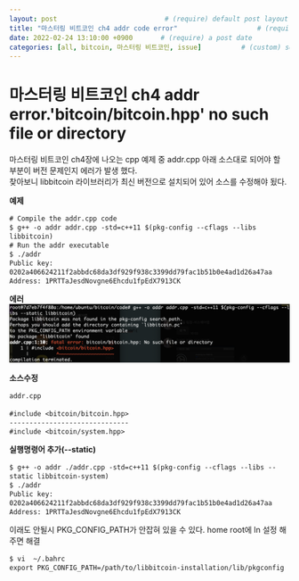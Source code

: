 ```yaml
---
layout: post                           # (require) default post layout
title: "마스터링 비트코인 ch4 addr code error"                    # (require) a string title
date: 2022-02-24 13:10:00 +0900       # (require) a post date
categories: [all, bitcoin, 마스터링 비트코인, issue]          # (custom) some categories, but makesure these categories already exists inside path of `category/`
---
```


# 마스터링 비트코인 ch4 addr error.'bitcoin/bitcoin.hpp' no such file or directory
마스터링 비트코인 ch4장에 나오는 cpp 예제 중 addr.cpp 아래 소스대로 되어야 할 부분이 버전 문제인지 에러가 발생 했다.  
찾아보니 libbitcoin 라이브러리가 최신 버전으로 설치되어 있어 소스를 수정해야 됬다.

**예제**
```
# Compile the addr.cpp code
$ g++ -o addr addr.cpp -std=c++11 $(pkg-config --cflags --libs libbitcoin)
# Run the addr executable
$ ./addr
Public key: 0202a406624211f2abbdc68da3df929f938c3399dd79fac1b51b0e4ad1d26a47aa
Address: 1PRTTaJesdNovgne6Ehcdu1fpEdX7913CK
```

**에러**
![amazon-rds 1](https://raw.githubusercontent.com/hanscom95/hanscom95.github.io/master/static/img/_posts/bitcoinbook_ch4_addr1.png)



**소스수정**
```
addr.cpp

#include <bitcoin/bitcoin.hpp> 
------------------------------  
#include <bitcoin/system.hpp>
```  
  
    
**실행명령어 추가(--static)**
```
$ g++ -o addr ./addr.cpp -std=c++11 $(pkg-config --cflags --libs --static libbitcoin-system)
$ ./addr
Public key: 0202a406624211f2abbdc68da3df929f938c3399dd79fac1b51b0e4ad1d26a47aa
Address: 1PRTTaJesdNovgne6Ehcdu1fpEdX7913CK
```


이래도 안될시 PKG_CONFIG_PATH가 안잡혀 있을 수 있다. home root에 ln 설정 해주면 해결 
```
$ vi  ~/.bahrc
export PKG_CONFIG_PATH=/path/to/libbitcoin-installation/lib/pkgconfig
```
